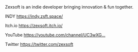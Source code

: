 Zexsoft is an indie developer bringing innovation & fun together.


INDY    https://indy.zsft.space/

Itch.io https://zexsoft.itch.io/

YouTube https://youtube.com/channel/UC3wXG…

Twitter https://twitter.com/zexsoft

<!---
zexsoft/zexsoft is a ✨ special ✨ repository because its `README.md` (this file) appears on your GitHub profile.
You can click the Preview link to take a look at your changes.
--->
